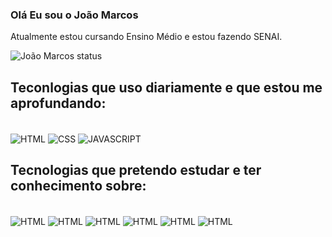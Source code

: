 ### Olá Eu sou o João Marcos
  Atualmente estou cursando Ensino Médio
  e estou fazendo SENAI.<br>
  
![João Marcos status](https://github-readme-stats.vercel.app/api?username=Joao-Sant-Ana&show_icons=true&theme=dracula)

## Teconlogias que uso diariamente e que estou me aprofundando:

<div style="display_inline_block"><br/>
  <img align="center" alt="HTML" src="https://img.shields.io/badge/HTML5-E34F26?style=for-the-badge&logo=html5&logoColor=white"/>
  <img align="center" alt="CSS" src="https://img.shields.io/badge/CSS3-1572B6?style=for-the-badge&logo=css3&logoColor=white"/>
  <img align="center" alt="JAVASCRIPT" src="https://img.shields.io/badge/JavaScript-F7DF1E?style=for-the-badge&logo=javascript&logoColor=black"/
</div> <br>

## Tecnologias que pretendo estudar e ter conhecimento sobre:
 <div style="display_inline_block"><br/>
  <img align="center" alt="HTML" src="https://img.shields.io/badge/C%23-239120?style=for-the-badge&logo=c-sharp&logoColor=white"/>
  <img align="center" alt="HTML" src="https://img.shields.io/badge/React-20232A?style=for-the-badge&logo=react&logoColor=61DAFB"/>
  <img align="center" alt="HTML" src="https://img.shields.io/badge/Python-14354C?style=for-the-badge&logo=python&logoColor=white"/>
  <img align="center" alt="HTML" src="https://img.shields.io/badge/C-00599C?style=for-the-badge&logo=c&logoColor=white"/>
  <img align="center" alt="HTML" src="https://img.shields.io/badge/Lua-2C2D72?style=for-the-badge&logo=lua&logoColor=white"/>
  <img align="center" alt="HTML" src="https://img.shields.io/badge/MySQL-5E4B56?style=for-the-badge&logo=mysql&logoColor=white"/>
 </div> <br>
